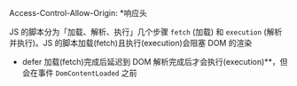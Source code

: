 Access-Control-Allow-Origin: *响应头


JS 的脚本分为「加载、解析、执行」几个步骤 `fetch` (加载) 和 `execution` (解析并执行)。JS 的脚本加载(fetch)且执行(execution)会阻塞 DOM 的渲染

-   defer 加载(fetch)完成后延迟到 DOM 解析完成后才会执行(execution)**，但会在事件 `DomContentLoaded` 之前